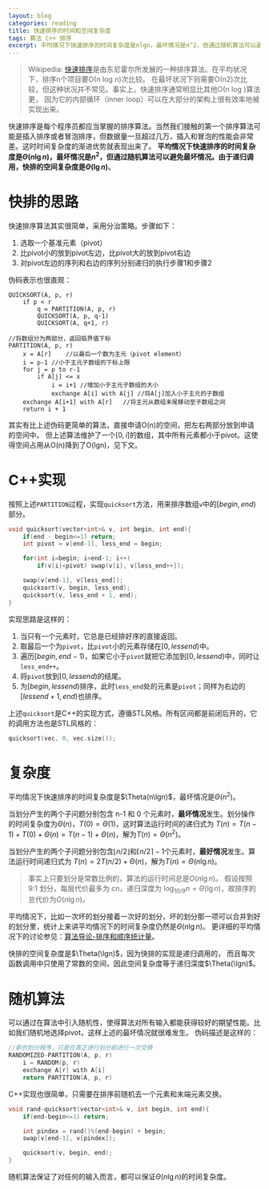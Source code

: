 ```yaml
---
layout: blog
categories: reading
title: 快速排序的时间和空间复杂度
tags: 算法 C++ 排序
excerpt: 平均情况下快速排序的时间复杂度是nlgn，最坏情况是n^2，但通过随机算法可以避免最坏情况。由于递归调用，快排的空间复杂度是lgn。
---
```


> Wikipedia: [快速排序][qsort]是由东尼霍尔所发展的一种排序算法。在平均状况下，排序n个项目要Ο(n log n)次比较。
> 在最坏状况下则需要Ο(n2)次比较，但这种状况并不常见。事实上，快速排序通常明显比其他Ο(n log )算法更，
> 因为它的内部循环（inner loop）可以在大部分的架构上很有效率地被实现出来。

快速排序是每个程序员都应当掌握的排序算法。当然我们接触的第一个排序算法可能是插入排序或者冒泡排序，但数据量一旦超过几万，插入和冒泡的性能会非常差。这时时间复杂度的渐进优势就表现出来了。
**平均情况下快速排序的时间复杂度是$\Theta(n\lg n)$，最坏情况是$n^2$，但通过随机算法可以避免最坏情况。由于递归调用，快排的空间复杂度是$\Theta(\lg n)$**。

<!--more-->

# 快排的思路

快速排序算法其实很简单，采用分治策略。步骤如下：

1. 选取一个基准元素（pivot）
2. 比pivot小的放到pivot左边，比pivot大的放到pivot右边
3. 对pivot左边的序列和右边的序列分别递归的执行步骤1和步骤2

伪码表示也很直观：

```
QUICKSORT(A, p, r)
    if p < r    
        q = PARTITION(A, p, r)
        QUICKSORT(A, p, q-1)
        QUICKSORT(A, q+1, r)

//将数组分为两部分，返回临界值下标
PARTITION(A, p, r)
    x = A[r]    //以最后一个数为主元（pivot element）
    i = p-1 //小于主元子数组的下标上限
    for j = p to r-1
        if A[j] <= x
            i = i+1 //增加小于主元子数组的大小
            exchange A[i] with A[j] //将A[j]加入小于主元的子数组
    exchange A[i+1] with A[r]   //将主元从数组末尾移动至子数组之间
    return i + 1
```

其实有比上述伪码更简单的算法，直接申请O(n)的空间，把左右两部分放到申请的空间中。
但上述算法维护了一个$[0, i]$的数组，其中所有元素都小于pivot。这使得空间占用从O(n)降到了O(lgn)，见下文。

# C++实现 

按照上述`PARTITION`过程，实现`quicksort`方法，用来排序数组`v`中的$[ begin, end )$部分。

```cpp
void quicksort(vector<int>& v, int begin, int end){
    if(end - begin<=1) return;
    int pivot = v[end-1], less_end = begin;

    for(int i=begin; i<end-1; i++)
        if(v[i]<pivot) swap(v[i], v[less_end++]);

    swap(v[end-1], v[less_end]);
    quicksort(v, begin, less_end);
    quicksort(v, less_end + 1, end);
}
```

实现思路是这样的：

1. 当只有一个元素时，它总是已经排好序的直接返回。
2. 取最后一个为`pivot`，比`pivot`小的元素存储在$[ 0, lessend )$中。
3. 遍历$[ begin, end-1 )$，如果它小于`pivot`就把它添加到$[ 0, lessend )$中，同时让`less_end++`。
4. 将`pivot`放到$[ 0, lessend )$的结尾。
5. 为$[ begin, lessend )$排序，此时`less_end`处的元素是`pivot`；同样为右边的$[ lessend + 1, end )$也排序。

上述`quicksort`是C++的实现方式，遵循STL风格。所有区间都是前闭后开的，它的调用方法也是STL风格的：

```cpp
quicksort(vec, 0, vec.size());
```

# 复杂度

平均情况下快速排序的时间复杂度是$\Theta(n\lgn)$，最坏情况是$\Theta(n^2)$。

当划分产生的两个子问题分别包含 n-1 和 0 个元素时，**最坏情况**发生。划分操作的时间复杂度为$\Theta(n)$，$T(0)=\Theta(1)$，这时算法运行时间的递归式为
$T(n) = T(n-1) + T(0) + \Theta(n) = T(n-1) + \Theta(n)$，解为$T(n) = \Theta(n^2)$。

当划分产生的两个子问题分别包含$\lfloor n/2 \rfloor$和$\lceil n/2 \rceil-1$个元素时，**最好情况**发生。算法运行时间递归式为
$T(n) = 2T(n/2) + \Theta(n)$，解为$T(n) = \Theta(n\lg n)$。

> 事实上只要划分是常数比例的，算法的运行时间总是$O(n\lg n)$。 假设按照 9:1 划分，每层代价最多为 cn，递归深度为 $\log_{10/9}n = \Theta(\lg n)$，故排序的总代价为$O(n\lg n)$。

平均情况下，比如一次坏的划分接着一次好的划分，坏的划分那一项可以合并到好的划分里，统计上来讲平均情况下的时间复杂度仍然是$\Theta(n\lg n)$。
更详细的平均情况下的讨论参见：[算法导论-排序和顺序统计量][intro2algo]。

快排的空间复杂度是$\Theta(\lgn)$，因为快排的实现是递归调用的， 而且每次函数调用中只使用了常数的空间，因此空间复杂度等于递归深度$\Theta(\lgn)$。

# 随机算法

可以通过在算法中引入随机性，使得算法对所有输入都能获得较好的期望性能。比如我们随机地选择pivot，这样上述的最坏情况就很难发生。
伪码描述是这样的：

```cpp
//新的划分程序，只是在真正进行划分前进行一次交换
RANDOMIZED-PARTITION(A, p, r)
	i = RANDOM(p, r)
	exchange A[r] with A[i]
	return PARTITION(A, p, r)
```

C++实现也很简单，只需要在排序前随机去一个元素和末端元素交换。

```cpp
void rand-quicksort(vector<int>& v, int begin, int end){
    if(end-begin<=1) return;

    int pindex = rand()%(end-begin) + begin;
    swap(v[end-1], v[pindex]);

    quicksort(v, begin, end);
}
```

随机算法保证了对任何的输入而言，都可以保证$\Theta(n\lg n)$的时间复杂度。

[qsort]: https://zh.wikipedia.org/wiki/%E5%BF%AB%E9%80%9F%E6%8E%92%E5%BA%8F
[intro2algo]: /2015/11/16/algo-sorting.html
